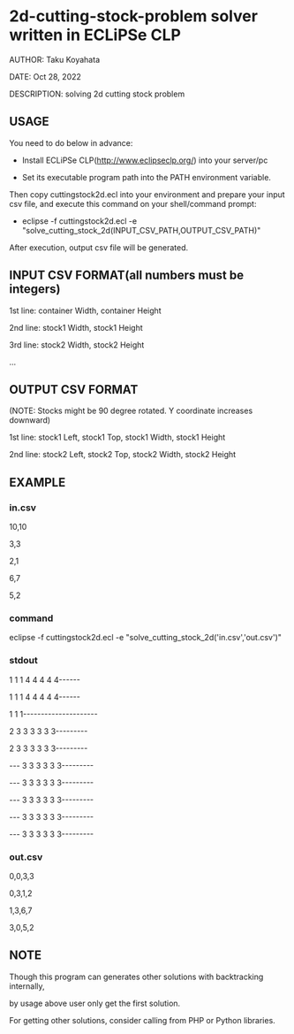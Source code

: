 # 2d-cutting-stock-problem solver written in ECLiPSe CLP

AUTHOR:	Taku Koyahata
 
DATE:		Oct 28, 2022
 
DESCRIPTION:	solving 2d cutting stock problem

## USAGE
You need to do below in advance:

- Install ECLiPSe CLP(http://www.eclipseclp.org/) into your server/pc  

- Set its executable program path into the PATH environment variable.

Then copy cuttingstock2d.ecl into your environment and prepare your input csv file, and execute this command on your shell/command prompt:

- eclipse -f cuttingstock2d.ecl -e "solve_cutting_stock_2d(INPUT_CSV_PATH,OUTPUT_CSV_PATH)"

After execution, output csv file will be generated.
  
## INPUT CSV FORMAT(all numbers must be integers)
 
1st line: container Width, container Height
 
2nd line: stock1 Width, stock1 Height
 
3rd line: stock2 Width, stock2 Height
 
...

## OUTPUT CSV FORMAT

(NOTE: Stocks might be 90 degree rotated. Y coordinate increases downward)
 
1st line: stock1 Left, stock1 Top, stock1 Width, stock1 Height
 
2nd line: stock2 Left, stock2 Top, stock2 Width, stock2 Height

## EXAMPLE
 
### in.csv
 
10,10
 
3,3
 
2,1
 
6,7
 
5,2
 
### command
 
eclipse -f cuttingstock2d.ecl -e "solve_cutting_stock_2d('in.csv','out.csv')"
  
 
### stdout
 
  1  1  1  4  4  4  4  4------
   
  1  1  1  4  4  4  4  4------
   
  1  1  1---------------------
   
  2  3  3  3  3  3  3---------
   
  2  3  3  3  3  3  3---------
   
---  3  3  3  3  3  3---------
 
---  3  3  3  3  3  3---------
 
---  3  3  3  3  3  3---------
 
---  3  3  3  3  3  3---------
 
---  3  3  3  3  3  3---------
 
 
### out.csv
 
0,0,3,3
 
0,3,1,2
 
1,3,6,7
 
3,0,5,2
 
 
## NOTE
 
Though this program can generates other solutions with backtracking internally, 
 
by usage above user only get the first solution.
       
For getting other solutions, consider calling from PHP or Python libraries.
